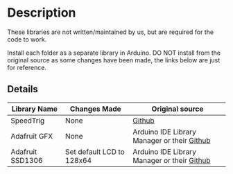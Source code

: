 # Description
These libraries are not written/maintained by us, but are required for the code to work.

Install each folder as a separate library in Arduino. DO NOT install from the original source as some changes have been made, the links below are just for reference.

## Details

| Library Name | Changes Made | Original source |
| --- | --- | --- |
| SpeedTrig | None | [Github](https://github.com/Anon-Penguin/SpeedTrig)|
| Adafruit GFX | None | Arduino IDE Library Manager or their [Github](https://github.com/adafruit/Adafruit-GFX-Library) |
| Adafruit SSD1306 | Set default LCD to 128x64 | Arduino IDE Library Manager or their [Github](https://github.com/adafruit/Adafruit_SSD1306)|
